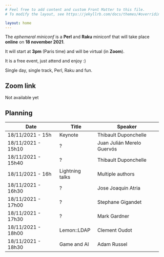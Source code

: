 ```yaml
---
# Feel free to add content and custom Front Matter to this file.
# To modify the layout, see https://jekyllrb.com/docs/themes/#overriding-theme-defaults

layout: home
---
```


The *ephemeral miniconf* is a **Perl** and **Raku** miniconf that will take place **online** on **18 november 2021**.

It will start at **3pm** (Paris time) and will be virtual (in **Zoom**).

It is a free event, just attend and enjoy :)

Single day, single track, Perl, Raku and fun.

## Zoom link

Not available yet

## Planning

| Date                | Title           | Speaker                    |
|---------------------|-----------------|----------------------------|
| 18/11/2021 - 15h    | Keynote         | Thibault Duponchelle       |
| 18/11/2021 - 15h10  | ?               | Juan Julián Merelo Guervós |
| 18/11/2021 - 15h40  | ?               | Thibault Duponchelle       |
| 18/11/2021 - 16h    | Lightning talks | Multiple authors           |
| 18/11/2021 - 16h30  | ?               | Jose Joaquin Atria         |
| 18/11/2021 - 17h00  | ?               | Stephane Gigandet          |
| 18/11/2021 - 17h30  | ?               | Mark Gardner               |
| 18/11/2021 - 18h00  | Lemon::LDAP     | Clement Oudot              |
| 18/11/2021 - 18h30  | Game and AI     | Adam Russel               |
